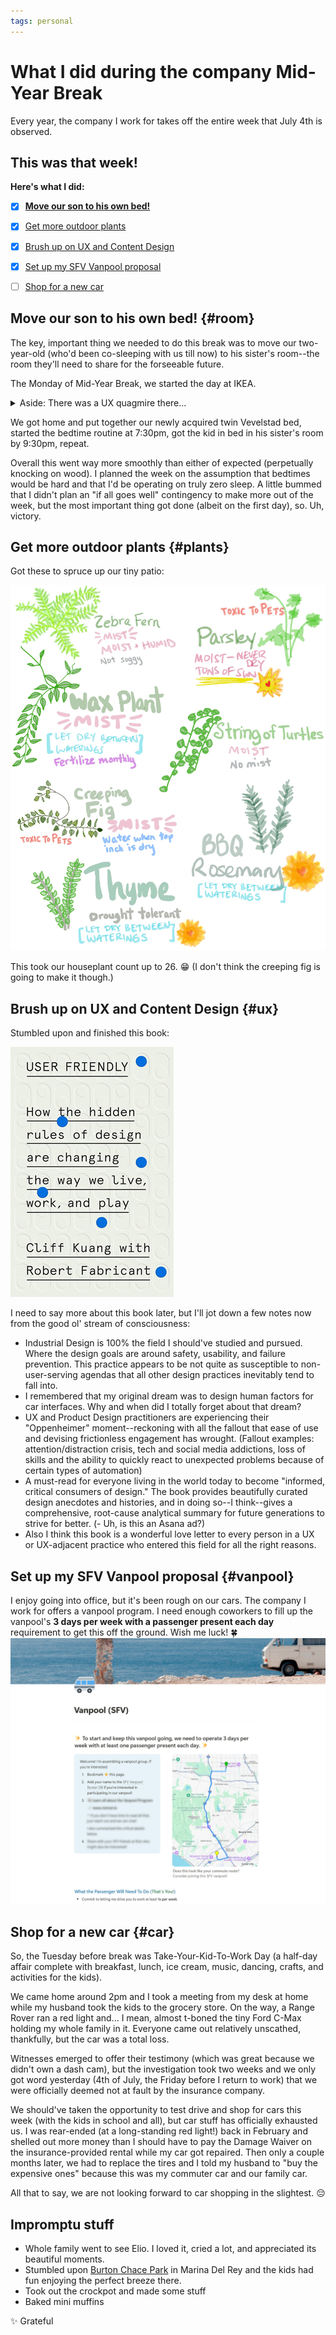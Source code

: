 ```yaml
---
tags: personal
---
```


# What I did during the company Mid-Year Break

Every year, the company I work for takes off the entire week that July 4th is observed. 

This was that week! 
---

**Here's what I did:**

* [x] **[Move our son to his own bed!](#room)**
* [x] [Get more outdoor plants](#plants)
* [x] [Brush up on UX and Content Design](#ux)
* [x] [Set up my SFV Vanpool proposal](#vanpool)
* [ ] [Shop for a new car](#car)


## Move our son to his own bed! {#room}

The key, important thing we needed to do this break was to move our two-year-old (who'd been co-sleeping with us till now) to his sister's room--the room they'll need to share for the forseeable future. 

The Monday of Mid-Year Break, we started the day at IKEA. 

<details>
<summary>Aside: There was a UX quagmire there...</summary>
We ended up waiting 2 hours to receive the Click-to-Collect order I placed days earlier. 

Problems: 

* Vestigial prearranged pickup time placed with the order
* Messaging that strung us along for hours that our order would be ready shortly
* Reassurance from employees in person that everything was in order
* At the near-two hour mark: different shoft of confused employees that blamed us for not responding to texts
* Aforementioned text messages that kept thanking us for our patience and assuring us that our order would be ready soon, with no indication of needing or expecting a reply

![IKEA Click to Collect Messaging going from 11:17am till 1pm](/img/posts/2025/ikea-click-to-collect-texts.jpg)
</details>



We got home and put together our newly acquired twin Vevelstad bed, started the bedtime routine at 7:30pm, got the kid in bed in his sister's room by 9:30pm, repeat. 

Overall this went way more smoothly than either of expected (perpetually knocking on wood). I planned the week on the assumption that bedtimes would be hard and that I'd be operating on truly zero sleep. A little bummed that I didn't plan an "if all goes well" contingency to make more out of the week, but the most important thing got done (albeit on the first day), so. Uh, victory.


## Get more outdoor plants {#plants}
Got these to spruce up our tiny patio: 

![Watering guide for all my new plants: Misting and humidity for the creeping fig, wax plant, and zebra fern. Constant mosture for the parsley. Allow the english thyme and bbq rosemary to dry out completely between waterings.](/img/posts/2025/apruchnicki-new-2025-plants.png)

This took our houseplant count up to 26. 😁
(I don't think the creeping fig is going to make it though.)

## Brush up on UX and Content Design {#ux}
Stumbled upon and finished this book: 

[![User Friendly: How the hidden rules of design are changing the way we live, work, and play](/img/posts/2025/user-friendly-kuang-fabricant.jpg)](https://www.mcdbooks.com/books/user-friendly)

I need to say more about this book later, but I'll jot down a few notes now from the good ol' stream of consciousness: 
- Industrial Design is 100% the field I should've studied and pursued. Where the design goals are around safety, usability, and failure prevention. This practice appears to be not quite as susceptible to non-user-serving agendas that all other design practices inevitably tend to fall into. 
- I remembered that my original dream was to design human factors for car interfaces. Why and when did I totally forget about that dream? 
- UX and Product Design practitioners are experiencing their "Oppenheimer" moment--reckoning with all the fallout that ease of use and devising frictionless engagement has wrought. (Fallout examples: attention/distraction crisis, tech and social media addictions, loss of skills and the ability to quickly react to unexpected problems because of certain types of automation)
- A must-read for everyone living in the world today to become "informed, critical consumers of design." The book provides beautifully curated design anecdotes and histories, and in doing so--I think--gives a comprehensive, root-cause analytical summary for future generations to strive for better. 
(- Uh, is this an Asana ad?)
- Also I think this book is a wonderful love letter to every person in a UX or UX-adjacent practice who entered this field for all the right reasons. 

## Set up my SFV Vanpool proposal {#vanpool}
I enjoy going into office, but it's been rough on our cars. The company I work for offers a vanpool program. I need enough coworkers to fill up the vanpool's **3 days per week with a passenger present each day** requirement to get this off the ground. Wish me luck! 🍀 
![Preview of my vanpool proposal](/img/posts/2025/vanpool.png)


## Shop for a new car {#car}
So, the Tuesday before break was Take-Your-Kid-To-Work Day (a half-day affair complete with breakfast, lunch, ice cream, music, dancing, crafts, and activities for the kids). 

We came home around 2pm and I took a meeting from my desk at home while my husband took the kids to the grocery store. On the way, a Range Rover ran a red light and... I mean, almost t-boned the tiny Ford C-Max holding my whole family in it. Everyone came out relatively unscathed, thankfully, but the car was a total loss. 

Witnesses emerged to offer their testimony (which was great because we didn't own a dash cam), but the investigation took two weeks and we only got word yesterday (4th of July, the Friday before I return to work) that we were officially deemed not at fault by the insurance company. 

We should've taken the opportunity to test drive and shop for cars this week (with the kids in school and all), but car stuff has officially exhausted us. I was rear-ended (at a long-standing red light!) back in February and shelled out more money than I should have to pay the Damage Waiver on the insurance-provided rental while my car got repaired. Then only a couple months later, we had to replace the tires and I told my husband to "buy the expensive ones" because this was my commuter car and our family car. 

All that to say, we are not looking forward to car shopping in the slightest. 😔

## Impromptu stuff
* Whole family went to see Elio. I loved it, cried a lot, and appreciated its beautiful moments.
* Stumbled upon [Burton Chace Park](https://beaches.lacounty.gov/burton-chace-park/) in Marina Del Rey and the kids had fun enjoying the perfect breeze there. 
* Took out the crockpot and made some stuff
* Baked mini muffins 

✨ Grateful